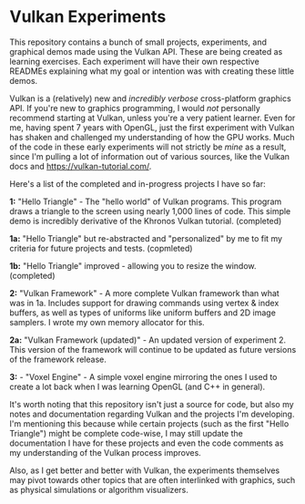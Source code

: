 # Vulkan Experiments
This repository contains a bunch of small projects, experiments, and graphical demos made using the Vulkan API. These are being created as learning exercises. Each experiment will have their own respective READMEs explaining what my goal or intention was with creating these little demos.

Vulkan is a (relatively) new and *incredibly verbose* cross-platform graphics API. If you're new to graphics programming, I would *not* personally recommend starting at Vulkan, unless you're a very patient learner. Even for me, having spent 7 years with OpenGL, just the first experiment with Vulkan has shaken and challenged my understanding of how the GPU works. Much of the code in these early experiments will not strictly be *mine* as a result, since I'm pulling a lot of information out of various sources, like the Vulkan docs and https://vulkan-tutorial.com/.

Here's a list of the completed and in-progress projects I have so far:

**1:** "Hello Triangle" - The "hello world" of Vulkan programs. This program draws a triangle to the screen using nearly 1,000 lines of code. This simple demo is incredibly derivative of the Khronos Vulkan tutorial. (completed)

**1a:** "Hello Triangle" but re-abstracted and "personalized" by me to fit my criteria for future projects and tests. (copmleted)

**1b:** "Hello Triangle" improved - allowing you to resize the window. (completed)

**2:** "Vulkan Framework" - A more complete Vulkan framework than what was in 1a. Includes support for drawing commands using vertex & index buffers, as well as types of uniforms like uniform buffers and 2D image samplers. I wrote my own memory allocator for this.

**2a:** "Vulkan Framework (updated)" - An updated version of experiment 2. This version of the framework will continue to be updated as future versions of the framework release.

**3:** - "Voxel Engine" - A simple voxel engine mirroring the ones I used to create a lot back when I was learning OpenGL (and C++ in general).

It's worth noting that this repository isn't just a source for code, but also my notes and documentation regarding Vulkan and the projects I'm developing. I'm mentioning this because while certain projects (such as the first "Hello Triangle") might be complete code-wise, I may still update the documentation I have for these projects and even the code comments as my understanding of the Vulkan process improves.

Also, as I get better and better with Vulkan, the experiments themselves may pivot towards other topics that are often interlinked with graphics, such as physical simulations or algorithm visualizers.
